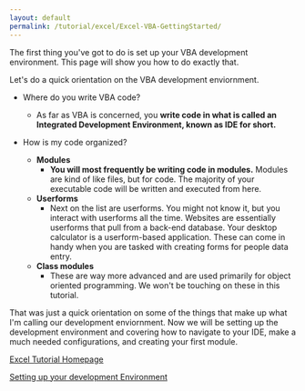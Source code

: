 ```yaml
---
layout: default
permalink: /tutorial/excel/Excel-VBA-GettingStarted/
---
```


The first thing you've got to do is set up your VBA development environment.  This page will show you how to do exactly that.    

Let's do a quick orientation on the VBA development enviornment.  

* Where do you write VBA code? 
	* As far as VBA is concerned, you **write code in what is called an Integrated Development Environment, known as IDE for short.**

* How is my code organized? 
	* **Modules**
		* **You will most frequently be writing code in modules.**  Modules are kind of like files, but for code.  The majority of your executable code will be written and executed from here. 
	* **Userforms**
		* Next on the list are userforms.  You might not know it, but you interact with userforms all the time.  Websites are essentially userforms that pull from a back-end database.  Your desktop calculator is a userform-based application.  These can come in handy when you are tasked with creating forms for people data entry. 
	* **Class modules**
		* These are way more advanced and are used primarily for object oriented programming.  We won't be touching on these in this tutorial. 

That was just a quick orientation on some of the things that make up what I'm calling our development enviornment.  Now we will be setting up the development environment and covering how to navigate to your IDE, make a much needed configurations, and creating your first module. 


[Excel Tutorial Homepage](/Excel-VBA-Tutorial/)

[Setting up your development Environment](/tutorial/excel/tutorial/excel/Excel-VBA-Setting-Up-Dev-Environment/)

